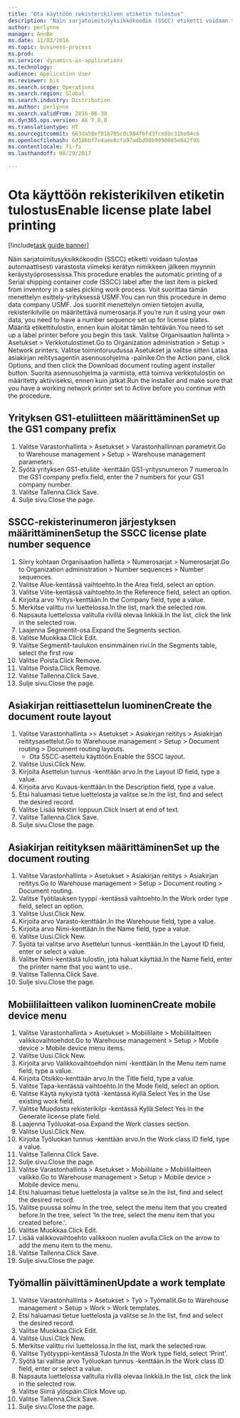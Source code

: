 ```yaml
--- 
title: "Ota käyttöön rekisterikilven etiketin tulostus"
description: "Näin sarjatoimitusyksikkökoodin (SSCC) etiketti voidaan tulostaa automaattisesti varastosta viimeksi kerätyn nimikkeen jälkeen myynnin keräystyöprosessissa."
author: perlynne
manager: AnnBe
ms.date: 11/03/2016
ms.topic: business-process
ms.prod: 
ms.service: dynamics-ax-applications
ms.technology: 
audience: Application User
ms.reviewer: bis
ms.search.scope: Operations
ms.search.region: Global
ms.search.industry: Distribution
ms.author: perlynne
ms.search.validFrom: 2016-06-30
ms.dyn365.ops.version: AX 7.0.0
ms.translationtype: HT
ms.sourcegitcommit: 663da58ef01b705c0c984fbfd3fce8bc31be04c6
ms.openlocfilehash: 6d186bf7e4aee8cfa97adbd90b9090085e842f9b
ms.contentlocale: fi-fi
ms.lasthandoff: 08/29/2017

---
```

# <a name="enable-license-plate-label-printing"></a><span data-ttu-id="2ea2c-103">Ota käyttöön rekisterikilven etiketin tulostus</span><span class="sxs-lookup"><span data-stu-id="2ea2c-103">Enable license plate label printing</span></span>

[!include[task guide banner](../../includes/task-guide-banner.md)]

<span data-ttu-id="2ea2c-104">Näin sarjatoimitusyksikkökoodin (SSCC) etiketti voidaan tulostaa automaattisesti varastosta viimeksi kerätyn nimikkeen jälkeen myynnin keräystyöprosessissa.</span><span class="sxs-lookup"><span data-stu-id="2ea2c-104">This procedure enables the automatic printing of a Serial shipping container code (SSCC) label after the last item is picked from inventory in a sales picking work process.</span></span> <span data-ttu-id="2ea2c-105">Voit suorittaa tämän menettelyn esittely-yrityksessä USMF.</span><span class="sxs-lookup"><span data-stu-id="2ea2c-105">You can run this procedure in demo data company USMF.</span></span> <span data-ttu-id="2ea2c-106">Jos suoritit menettelyn omien tietojen avulla, rekisterikilville on määritettävä numerosarja.</span><span class="sxs-lookup"><span data-stu-id="2ea2c-106">If you’re run it using your own data, you need to have a number sequence set up for license plates.</span></span> <span data-ttu-id="2ea2c-107">Määritä etikettitulostin, ennen kuin aloitat tämän tehtävän.</span><span class="sxs-lookup"><span data-stu-id="2ea2c-107">You need to set up a label printer before you begin this task.</span></span> <span data-ttu-id="2ea2c-108">Valitse Organisaation hallinta > Asetukset > Verkkotulostimet.</span><span class="sxs-lookup"><span data-stu-id="2ea2c-108">Go to Organization administration > Setup > Network printers.</span></span> <span data-ttu-id="2ea2c-109">Valitse toimintoruudussa Asetukset ja valitse sitten Lataa asiakirjan reititysagentin asennusohjelma -painike.</span><span class="sxs-lookup"><span data-stu-id="2ea2c-109">On the Action pane, click Options, and then click the Download document routing agent installer button.</span></span> <span data-ttu-id="2ea2c-110">Suorita asennusohjelma ja varmista, että toimiva verkkotulostin on määritetty aktiiviseksi, ennen kuin jatkat.</span><span class="sxs-lookup"><span data-stu-id="2ea2c-110">Run the installer and make sure that you have a working network printer set to Active before you continue with the procedure.</span></span>


## <a name="set-up-the-gs1-company-prefix"></a><span data-ttu-id="2ea2c-111">Yrityksen GS1-etuliitteen määrittäminen</span><span class="sxs-lookup"><span data-stu-id="2ea2c-111">Set up the GS1 company prefix</span></span>
1. <span data-ttu-id="2ea2c-112">Valitse Varastonhallinta > Asetukset > Varastonhallinnan parametrit.</span><span class="sxs-lookup"><span data-stu-id="2ea2c-112">Go to Warehouse management > Setup > Warehouse management parameters.</span></span>
2. <span data-ttu-id="2ea2c-113">Syötä yrityksen GS1-etuliite -kenttään GS1-yritysnumeron 7 numeroa.</span><span class="sxs-lookup"><span data-stu-id="2ea2c-113">In the GS1 company prefix field, enter the 7 numbers for your GS1 company number.</span></span>
3. <span data-ttu-id="2ea2c-114">Valitse Tallenna.</span><span class="sxs-lookup"><span data-stu-id="2ea2c-114">Click Save.</span></span>
4. <span data-ttu-id="2ea2c-115">Sulje sivu.</span><span class="sxs-lookup"><span data-stu-id="2ea2c-115">Close the page.</span></span>

## <a name="setup-the-sscc-license-plate-number-sequence"></a><span data-ttu-id="2ea2c-116">SSCC-rekisterinumeron järjestyksen määrittäminen</span><span class="sxs-lookup"><span data-stu-id="2ea2c-116">Setup the SSCC license plate number sequence</span></span>
1. <span data-ttu-id="2ea2c-117">Siirry kohtaan Organisaation hallinta > Numerosarjat > Numerosarjat.</span><span class="sxs-lookup"><span data-stu-id="2ea2c-117">Go to Organization administration > Number sequences > Number sequences.</span></span>
2. <span data-ttu-id="2ea2c-118">Valitse Alue-kentässä vaihtoehto.</span><span class="sxs-lookup"><span data-stu-id="2ea2c-118">In the Area field, select an option.</span></span>
3. <span data-ttu-id="2ea2c-119">Valitse Viite-kentässä vaihtoehto.</span><span class="sxs-lookup"><span data-stu-id="2ea2c-119">In the Reference field, select an option.</span></span>
4. <span data-ttu-id="2ea2c-120">Kirjoita arvo Yritys-kenttään.</span><span class="sxs-lookup"><span data-stu-id="2ea2c-120">In the Company field, type a value.</span></span>
5. <span data-ttu-id="2ea2c-121">Merkitse valittu rivi luettelossa.</span><span class="sxs-lookup"><span data-stu-id="2ea2c-121">In the list, mark the selected row.</span></span>
6. <span data-ttu-id="2ea2c-122">Napsauta luettelossa valitulla rivillä olevaa linkkiä.</span><span class="sxs-lookup"><span data-stu-id="2ea2c-122">In the list, click the link in the selected row.</span></span>
7. <span data-ttu-id="2ea2c-123">Laajenna Segmentit-osa.</span><span class="sxs-lookup"><span data-stu-id="2ea2c-123">Expand the Segments section.</span></span>
8. <span data-ttu-id="2ea2c-124">Valitse Muokkaa.</span><span class="sxs-lookup"><span data-stu-id="2ea2c-124">Click Edit.</span></span>
9. <span data-ttu-id="2ea2c-125">Valitse Segmentit-taulukon ensimmäinen rivi.</span><span class="sxs-lookup"><span data-stu-id="2ea2c-125">In the Segments table, select the first row</span></span>
10. <span data-ttu-id="2ea2c-126">Valitse Poista.</span><span class="sxs-lookup"><span data-stu-id="2ea2c-126">Click Remove.</span></span>
11. <span data-ttu-id="2ea2c-127">Valitse Poista.</span><span class="sxs-lookup"><span data-stu-id="2ea2c-127">Click Remove.</span></span>
12. <span data-ttu-id="2ea2c-128">Valitse Tallenna.</span><span class="sxs-lookup"><span data-stu-id="2ea2c-128">Click Save.</span></span>
13. <span data-ttu-id="2ea2c-129">Sulje sivu.</span><span class="sxs-lookup"><span data-stu-id="2ea2c-129">Close the page.</span></span>

## <a name="create-the-document-route-layout"></a><span data-ttu-id="2ea2c-130">Asiakirjan reittiasettelun luominen</span><span class="sxs-lookup"><span data-stu-id="2ea2c-130">Create the document route layout</span></span>
1. <span data-ttu-id="2ea2c-131">Valitse Varastonhallinta >> Asetukset > Asiakirjan reititys > Asiakirjan reititysasettelut.</span><span class="sxs-lookup"><span data-stu-id="2ea2c-131">Go to Warehouse management > Setup > Document routing > Document routing layouts.</span></span>
    * <span data-ttu-id="2ea2c-132">Ota SSCC-asettelu käyttöön.</span><span class="sxs-lookup"><span data-stu-id="2ea2c-132">Enable the SSCC layout.</span></span>  
2. <span data-ttu-id="2ea2c-133">Valitse Uusi.</span><span class="sxs-lookup"><span data-stu-id="2ea2c-133">Click New.</span></span>
3. <span data-ttu-id="2ea2c-134">Kirjoita Asettelun tunnus -kenttään arvo.</span><span class="sxs-lookup"><span data-stu-id="2ea2c-134">In the Layout ID field, type a value.</span></span>
4. <span data-ttu-id="2ea2c-135">Kirjoita arvo Kuvaus-kenttään.</span><span class="sxs-lookup"><span data-stu-id="2ea2c-135">In the Description field, type a value.</span></span>
5. <span data-ttu-id="2ea2c-136">Etsi haluamasi tietue luettelosta ja valitse se.</span><span class="sxs-lookup"><span data-stu-id="2ea2c-136">In the list, find and select the desired record.</span></span>
6. <span data-ttu-id="2ea2c-137">Valitse Lisää tekstin loppuun.</span><span class="sxs-lookup"><span data-stu-id="2ea2c-137">Click Insert at end of text.</span></span>
7. <span data-ttu-id="2ea2c-138">Valitse Tallenna.</span><span class="sxs-lookup"><span data-stu-id="2ea2c-138">Click Save.</span></span>
8. <span data-ttu-id="2ea2c-139">Sulje sivu.</span><span class="sxs-lookup"><span data-stu-id="2ea2c-139">Close the page.</span></span>

## <a name="set-up-the-document-routing"></a><span data-ttu-id="2ea2c-140">Asiakirjan reitityksen määrittäminen</span><span class="sxs-lookup"><span data-stu-id="2ea2c-140">Set up the document routing</span></span>
1. <span data-ttu-id="2ea2c-141">Valitse Varastonhallinta > Asetukset > Asiakirjan reititys > Asiakirjan reititys.</span><span class="sxs-lookup"><span data-stu-id="2ea2c-141">Go to Warehouse management > Setup > Document routing > Document routing.</span></span>
2. <span data-ttu-id="2ea2c-142">Valitse Työtilauksen tyyppi -kentässä vaihtoehto.</span><span class="sxs-lookup"><span data-stu-id="2ea2c-142">In the Work order type field, select an option.</span></span>
3. <span data-ttu-id="2ea2c-143">Valitse Uusi.</span><span class="sxs-lookup"><span data-stu-id="2ea2c-143">Click New.</span></span>
4. <span data-ttu-id="2ea2c-144">Kirjoita arvo Varasto-kenttään.</span><span class="sxs-lookup"><span data-stu-id="2ea2c-144">In the Warehouse field, type a value.</span></span>
5. <span data-ttu-id="2ea2c-145">Kirjoita arvo Nimi-kenttään.</span><span class="sxs-lookup"><span data-stu-id="2ea2c-145">In the Name field, type a value.</span></span>
6. <span data-ttu-id="2ea2c-146">Valitse Uusi.</span><span class="sxs-lookup"><span data-stu-id="2ea2c-146">Click New.</span></span>
7. <span data-ttu-id="2ea2c-147">Syötä tai valitse arvo Asettelun tunnus -kenttään.</span><span class="sxs-lookup"><span data-stu-id="2ea2c-147">In the Layout ID field, enter or select a value.</span></span>
8. <span data-ttu-id="2ea2c-148">Valitse Nimi-kentästä tulostin, jota haluat käyttää.</span><span class="sxs-lookup"><span data-stu-id="2ea2c-148">In the Name field, enter the printer name that you want to use..</span></span>
9. <span data-ttu-id="2ea2c-149">Valitse Tallenna.</span><span class="sxs-lookup"><span data-stu-id="2ea2c-149">Click Save.</span></span>
10. <span data-ttu-id="2ea2c-150">Sulje sivu.</span><span class="sxs-lookup"><span data-stu-id="2ea2c-150">Close the page.</span></span>

## <a name="create-mobile-device-menu"></a><span data-ttu-id="2ea2c-151">Mobiililaitteen valikon luominen</span><span class="sxs-lookup"><span data-stu-id="2ea2c-151">Create mobile device menu</span></span>
1. <span data-ttu-id="2ea2c-152">Valitse Varastonhallinta > Asetukset > Mobiililaite > Mobiililaitteen valikkovaihtoehdot.</span><span class="sxs-lookup"><span data-stu-id="2ea2c-152">Go to Warehouse management > Setup > Mobile device > Mobile device menu items.</span></span>
2. <span data-ttu-id="2ea2c-153">Valitse Uusi.</span><span class="sxs-lookup"><span data-stu-id="2ea2c-153">Click New.</span></span>
3. <span data-ttu-id="2ea2c-154">Kirjoita arvo Valikkovaihtoehdon nimi -kenttään.</span><span class="sxs-lookup"><span data-stu-id="2ea2c-154">In the Menu item name field, type a value.</span></span>
4. <span data-ttu-id="2ea2c-155">Kirjoita Otsikko-kenttään arvo.</span><span class="sxs-lookup"><span data-stu-id="2ea2c-155">In the Title field, type a value.</span></span>
5. <span data-ttu-id="2ea2c-156">Valitse Tapa-kentässä vaihtoehto.</span><span class="sxs-lookup"><span data-stu-id="2ea2c-156">In the Mode field, select an option.</span></span>
6. <span data-ttu-id="2ea2c-157">Valitse Käytä nykyistä työtä -kentässä Kyllä.</span><span class="sxs-lookup"><span data-stu-id="2ea2c-157">Select Yes in the Use existing work field.</span></span>
7. <span data-ttu-id="2ea2c-158">Valitse Muodosta rekisterikilpi -kentässä Kyllä.</span><span class="sxs-lookup"><span data-stu-id="2ea2c-158">Select Yes in the Generate license plate field.</span></span>
8. <span data-ttu-id="2ea2c-159">Laajenna Työluokat-osa.</span><span class="sxs-lookup"><span data-stu-id="2ea2c-159">Expand the Work classes section.</span></span>
9. <span data-ttu-id="2ea2c-160">Valitse Uusi.</span><span class="sxs-lookup"><span data-stu-id="2ea2c-160">Click New.</span></span>
10. <span data-ttu-id="2ea2c-161">Kirjoita Työluokan tunnus -kenttään arvo.</span><span class="sxs-lookup"><span data-stu-id="2ea2c-161">In the Work class ID field, type a value.</span></span>
11. <span data-ttu-id="2ea2c-162">Valitse Tallenna.</span><span class="sxs-lookup"><span data-stu-id="2ea2c-162">Click Save.</span></span>
12. <span data-ttu-id="2ea2c-163">Sulje sivu.</span><span class="sxs-lookup"><span data-stu-id="2ea2c-163">Close the page.</span></span>
13. <span data-ttu-id="2ea2c-164">Valitse Varastonhallinta > Asetukset > Mobiililaite > Mobiililaitteen valikko.</span><span class="sxs-lookup"><span data-stu-id="2ea2c-164">Go to Warehouse management > Setup > Mobile device > Mobile device menu.</span></span>
14. <span data-ttu-id="2ea2c-165">Etsi haluamasi tietue luettelosta ja valitse se.</span><span class="sxs-lookup"><span data-stu-id="2ea2c-165">In the list, find and select the desired record.</span></span>
15. <span data-ttu-id="2ea2c-166">Valitse puussa solmu In the tree, select the menu item that you created before.</span><span class="sxs-lookup"><span data-stu-id="2ea2c-166">In the tree, select 'In the tree, select the menu item that you created before.'.</span></span>
16. <span data-ttu-id="2ea2c-167">Valitse Muokkaa.</span><span class="sxs-lookup"><span data-stu-id="2ea2c-167">Click Edit.</span></span>
17. <span data-ttu-id="2ea2c-168">Lisää valikkovaihtoehto valikkoon nuolen avulla.</span><span class="sxs-lookup"><span data-stu-id="2ea2c-168">Click on the arrow to add the menu item to the menu.</span></span>
18. <span data-ttu-id="2ea2c-169">Valitse Tallenna.</span><span class="sxs-lookup"><span data-stu-id="2ea2c-169">Click Save.</span></span>
19. <span data-ttu-id="2ea2c-170">Sulje sivu.</span><span class="sxs-lookup"><span data-stu-id="2ea2c-170">Close the page.</span></span>

## <a name="update-a-work-template"></a><span data-ttu-id="2ea2c-171">Työmallin päivittäminen</span><span class="sxs-lookup"><span data-stu-id="2ea2c-171">Update a work template</span></span>
1. <span data-ttu-id="2ea2c-172">Valitse Varastonhallinta > Asetukset > Työ > Työmallit.</span><span class="sxs-lookup"><span data-stu-id="2ea2c-172">Go to Warehouse management > Setup > Work > Work templates.</span></span>
2. <span data-ttu-id="2ea2c-173">Etsi haluamasi tietue luettelosta ja valitse se.</span><span class="sxs-lookup"><span data-stu-id="2ea2c-173">In the list, find and select the desired record.</span></span>
3. <span data-ttu-id="2ea2c-174">Valitse Muokkaa.</span><span class="sxs-lookup"><span data-stu-id="2ea2c-174">Click Edit.</span></span>
4. <span data-ttu-id="2ea2c-175">Valitse Uusi.</span><span class="sxs-lookup"><span data-stu-id="2ea2c-175">Click New.</span></span>
5. <span data-ttu-id="2ea2c-176">Merkitse valittu rivi luettelossa.</span><span class="sxs-lookup"><span data-stu-id="2ea2c-176">In the list, mark the selected row.</span></span>
6. <span data-ttu-id="2ea2c-177">Valitse Työtyyppi-kentässä Tulosta.</span><span class="sxs-lookup"><span data-stu-id="2ea2c-177">In the Work type field, select 'Print'.</span></span>
7. <span data-ttu-id="2ea2c-178">Syötä tai valitse arvo Työluokan tunnus -kenttään.</span><span class="sxs-lookup"><span data-stu-id="2ea2c-178">In the Work class ID field, enter or select a value.</span></span>
8. <span data-ttu-id="2ea2c-179">Napsauta luettelossa valitulla rivillä olevaa linkkiä.</span><span class="sxs-lookup"><span data-stu-id="2ea2c-179">In the list, click the link in the selected row.</span></span>
9. <span data-ttu-id="2ea2c-180">Valitse Siirrä ylöspäin.</span><span class="sxs-lookup"><span data-stu-id="2ea2c-180">Click Move up.</span></span>
10. <span data-ttu-id="2ea2c-181">Valitse Tallenna.</span><span class="sxs-lookup"><span data-stu-id="2ea2c-181">Click Save.</span></span>
11. <span data-ttu-id="2ea2c-182">Sulje sivu.</span><span class="sxs-lookup"><span data-stu-id="2ea2c-182">Close the page.</span></span>


